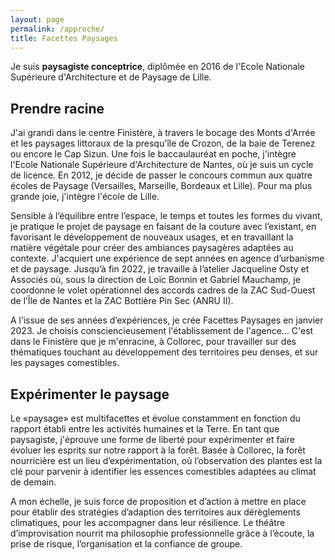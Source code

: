 ```yaml
---
layout: page
permalink: /approche/
title: Facettes Paysages
---
```



<div>

Je suis <b>paysagiste conceptrice</b>,  diplômée en 2016 de l'Ecole Nationale Supérieure d'Architecture et de Paysage de Lille.

</div>

<h2>Prendre racine</h2>

<div>

J'ai grandi dans le centre Finistère, à travers le bocage des Monts d'Arrée et les paysages littoraux de la presqu'île de Crozon, de la baie de Terenez ou encore le Cap Sizun.
Une fois le baccaulauréat en poche, j'intègre l'Ecole Nationale Supérieure d'Architecture de Nantes, où je suis un cycle de licence.
En 2012, je décide de passer le concours commun aux quatre écoles de Paysage (Versailles, Marseille, Bordeaux et Lille). Pour ma plus grande joie, j'intègre l'école de Lille.

Sensible à l’équilibre entre l’espace, le temps et toutes les formes du vivant, je pratique le projet de paysage en faisant de la couture avec l’existant, en favorisant le développement de nouveaux usages, et en travaillant la matière végétale pour créer des ambiances paysagères adaptées au contexte.
J'acquiert une expérience de sept années en agence d’urbanisme et de paysage. Jusqu’à fin 2022, je travaille à l’atelier Jacqueline Osty et Associés où, sous la direction de Loïc Bonnin et Gabriel Mauchamp, je coordonne le volet opérationnel des accords cadres de la ZAC Sud-Ouest de l’Île de Nantes et la ZAC Bottière Pin Sec (ANRU II).

A l’issue de ses années d’expériences, je crée Facettes Paysages en janvier 2023. Je choisis consciencieusement l'établissement de l'agence...
C'est dans le Finistère que je m'enracine, à Collorec, pour travailler sur des thématiques touchant au développement des territoires peu denses, et sur les paysages comestibles.

</div>

<h2>Expérimenter le paysage</h2>

<div>
Le «paysage» est multifacettes et évolue constamment en fonction du rapport établi entre les activités humaines et la Terre. En tant que paysagiste, j'éprouve une forme de liberté pour expérimenter et faire évoluer les esprits sur notre rapport à la forêt. Basée à Collorec, la forêt nourricière est un lieu d’expérimentation, où l’observation des plantes est la clé pour parvenir à identifier les essences comestibles adaptées au climat de demain.

A mon échelle, je suis force de proposition et d’action à mettre en place pour établir des stratégies d’adaption des territoires aux dérèglements climatiques, pour les accompagner dans leur résilience.
Le théâtre d’improvisation nourrit ma philosophie professionnelle grâce à l’écoute, la prise de risque, l’organisation et la confiance de groupe.
</div>

<!-- end conversion tracking -->
